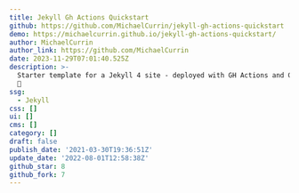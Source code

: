 ```yaml
---
title: Jekyll Gh Actions Quickstart
github: https://github.com/MichaelCurrin/jekyll-gh-actions-quickstart
demo: https://michaelcurrin.github.io/jekyll-gh-actions-quickstart/
author: MichaelCurrin
author_link: https://github.com/MichaelCurrin
date: 2023-11-29T07:01:40.525Z
description: >-
  Starter template for a Jekyll 4 site - deployed with GH Actions and GH Pages
  🧪
ssg:
  - Jekyll
css: []
ui: []
cms: []
category: []
draft: false
publish_date: '2021-03-30T19:36:51Z'
update_date: '2022-08-01T12:58:38Z'
github_star: 8
github_fork: 7
---
```

